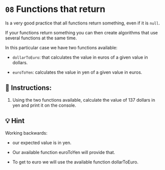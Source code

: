 # `08` Functions that return

Is a very good practice that all functions return something, even if it is `null`.

If your functions return something you can then create algorithms that use several functions at the same time. 

In this particular case we have two functions available:

+ `dollarToEuro`: that calculates the value in euros of a given value in dollars.

+ `euroToYen`: calculates the value in yen of a given value in euros.

## 📝 Instructions:

1. Using the two functions available, calculate the value of 137 dollars in yen and print it on the console.

## 💡 Hint

Working backwards:

+  our expected value is in yen. 

+ Our available function euroToYen will provide that.

+ To get to euro we will use the available function dollarToEuro.